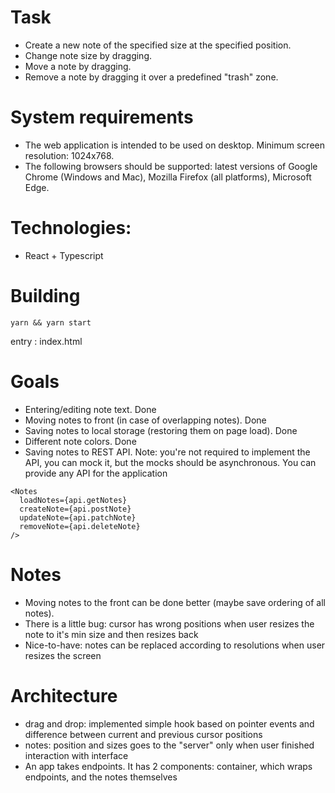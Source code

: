 # Task
- Create a new note of the specified size at the specified position.
- Change note size by dragging.
- Move a note by dragging.
- Remove a note by dragging it over a predefined "trash" zone.

# System requirements

- The web application is intended to be used on desktop. Minimum screen resolution: 1024x768.
- The following browsers should be supported: latest versions of Google Chrome (Windows and Mac), Mozilla Firefox (all platforms), Microsoft Edge.

# Technologies:
- React + Typescript

# Building
```code
yarn && yarn start
```
entry : index.html

# Goals
- Entering/editing note text.
  Done
- Moving notes to front (in case of overlapping notes).
  Done
- Saving notes to local storage (restoring them on page load).
  Done
- Different note colors.
  Done
- Saving notes to REST API. Note: you're not required to implement the API, you can mock it, but the mocks should be asynchronous.
  You can provide any API for the application
```JSX
<Notes
  loadNotes={api.getNotes}
  createNote={api.postNote}
  updateNote={api.patchNote}
  removeNote={api.deleteNote}
/>
```

# Notes
- Moving notes to the front can be done better (maybe save ordering of all notes).
- There is a little bug: cursor has wrong positions when user resizes the note to it's min size and then resizes back
- Nice-to-have: notes can be replaced according to resolutions when user resizes the screen

# Architecture
- drag and drop: implemented simple hook based on pointer events and difference between current and previous cursor positions
- notes: position and sizes goes to the "server" only when user finished interaction with interface
- An app takes endpoints. It has 2 components: container, which wraps endpoints, and the notes themselves
